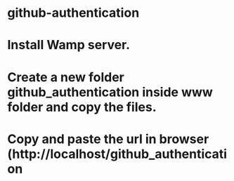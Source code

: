 # github-authentication

# Install Wamp server.


# Create a new folder github_authentication inside www folder and copy the files.

# Copy and paste the url in browser  (http://localhost/github_authentication
